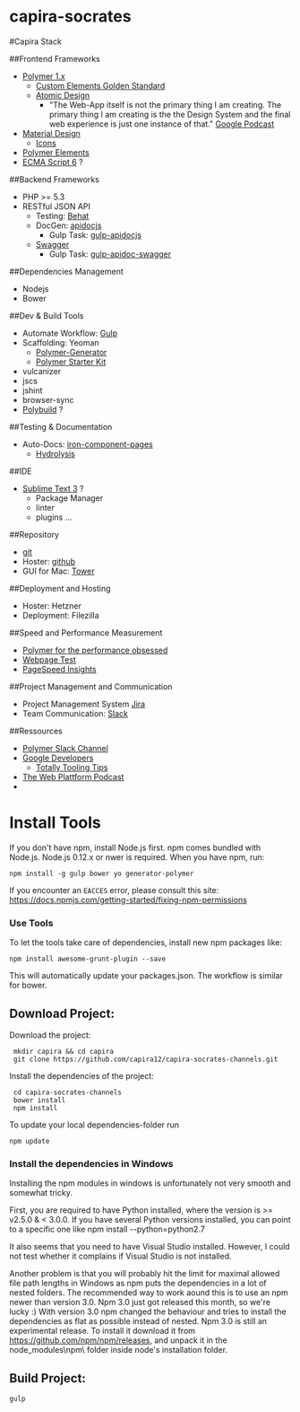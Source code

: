 # capira-socrates

#Capira Stack

##Frontend Frameworks
- [Polymer 1.x](https://www.polymer-project.org/1.0/docs/devguide/feature-overview.html)
    - [Custom Elements Golden Standard](https://github.com/webcomponents/gold-standard/wiki)
    - [Atomic Design](http://patternlab.io/) 
        - "The Web-App itself is not the primary thing I am creating. The primary thing I am creating is the the Design System and the final web experience is just one instance of that." [Google Podcast](https://www.youtube.com/watch?v=7gVOeAdHt0E)
- [Material Design](https://www.google.com/design/spec/material-design/introduction.html)
    - [Icons](https://www.google.com/design/icons/)
- [Polymer Elements](https://elements.polymer-project.org/browse)
- [ECMA Script 6](http://codepen.io/mikkokam/pen/jPMLJN) ?

##Backend Frameworks
- PHP >= 5.3
- RESTful JSON API
    - Testing: [Behat](http://docs.behat.org/en/v2.5/)
    - DocGen: [apidocjs](http://apidocjs.com/)
        - Gulp Task: [gulp-apidocjs](https://www.npmjs.com/package/gulp-apidocjs)
    - [Swagger](http://swagger.io)
        - Gulp Task: [gulp-apidoc-swagger](https://www.npmjs.com/package/gulp-apidoc-swagger)


##Dependencies Management 
- Nodejs
- Bower

##Dev & Build Tools
- Automate Workflow: [Gulp](http://gulpjs.com/)
- Scaffolding: Yeoman
    - [Polymer-Generator](https://github.com/yeoman/generator-polymer)
    - [Polymer Starter Kit](https://developers.google.com/web/tools/polymer-starter-kit/index?hl=en)
- vulcanizer
- jscs
- jshint
- browser-sync
- [Polybuild](https://github.com/PolymerLabs/polybuild) ?

##Testing & Documentation
- Auto-Docs: [iron-component-pages](https://elements.polymer-project.org/elements/iron-component-page)
    - [Hydrolysis](https://github.com/Polymer/hydrolysis)

##IDE
- [Sublime Text 3](http://www.sublimetext.com/3) ?
    - Package Manager 
    - linter
    - plugins ... 


##Repository 
- [git](https://git-scm.com/)
- Hoster: [github](https://github.com/capira12/capira-socrates-channels)
- GUI for Mac: [Tower](http://www.git-tower.com/)

##Deployment and Hosting
- Hoster: Hetzner 
- Deployment: Filezilla

##Speed and Performance Measurement
- [Polymer for the performance obsessed](https://aerotwist.com/blog/polymer-for-the-performance-obsessed/)
- [Webpage Test](http://www.webpagetest.org/)
- [PageSpeed Insights](https://developers.google.com/speed/pagespeed/insights/)

##Project Management and Communication
- Project Management System [Jira](https://www.atlassian.com/software/jira)
- Team Communication: [Slack](https://slack.com/) 


##Ressources
- [Polymer Slack Channel](https://polymer.slack.com/)
- [Google Developers](https://developers.google.com/web/)
    - [Totally Tooling Tips](https://developers.google.com/web/shows/ttt/)
- [The Web Plattform Podcast](https://www.youtube.com/channel/UCjz3j22CyBpy6Qk5SL6UwcQ)
- 






# Install Tools
If you don't have npm, install Node.js first. npm comes bundled with Node.js. Node.js 0.12.x or nwer is required.
When you have npm, run:

```
npm install -g gulp bower yo generator-polymer
```
If you encounter an `EACCES` error, please consult this site: https://docs.npmjs.com/getting-started/fixing-npm-permissions

### Use Tools
To let the tools take care of dependencies, install new npm packages like:
```
npm install awesome-grunt-plugin --save
```
This will automatically update your packages.json.
The workflow is similar for bower.


## Download Project:
Download the project:
```
 mkdir capira && cd capira
 git clone https://github.com/capira12/capira-socrates-channels.git
 ```
 
Install the dependencies of the project:
```
 cd capira-socrates-channels
 bower install
 npm install
 ```
 
 To update your local dependencies-folder run
```
npm update
```
 
### Install the dependencies in Windows
Installing the npm modules in windows is unfortunately not very smooth and somewhat tricky.

First, you are required to have Python installed, where the version is >= v2.5.0 & < 3.0.0.
If you have several Python versions installed, you can point to a specific one like npm install --python=python2.7

It also seems that you need to have Visual Studio installed.
However, I could not test whether it complains if Visual Studio is not installed.

Another problem is that you will probably hit the limit for maximal allowed file path lengths in Windows as npm puts
the dependencies in a lot of nested folders.
The recommended way to work aound this is to use an npm newer than version 3.0. Npm 3.0 just got released this month, so
we're lucky :)
With version 3.0 npm changed the behaviour and tries to install the dependencies as flat as possible instead of nested.
Npm 3.0 is still an experimental release. To install it download it from
https://github.com/npm/npm/releases, and unpack it in the node_modules\npm\ folder inside node's installation folder.


## Build Project:
 ```
 gulp
 ```
